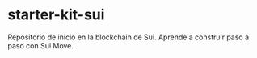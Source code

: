 # starter-kit-sui
Repositorio de inicio en la blockchain de Sui. Aprende a construir paso a paso con Sui Move.
